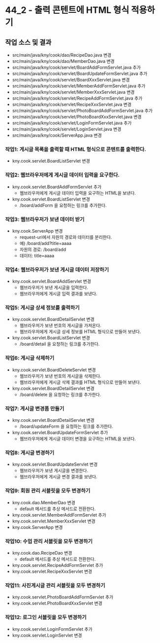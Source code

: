 # 44_2 - 출력 콘텐트에 HTML 형식 적용하기


## 작업 소스 및 결과

- src/main/java/kny/cook/dao/RecipeDao.java 변경 
- src/main/java/kny/cook/dao/MemberDao.java 변경
- src/main/java/kny/cook/servlet/BoardAddFormServlet.java 추가
- src/main/java/kny/cook/servlet/BoardUpdateFormServlet.java 추가
- src/main/java/kny/cook/servlet/BoardXxxServlet.java 변경
- src/main/java/kny/cook/servlet/MemberAddFormServlet.java 추가
- src/main/java/kny/cook/servlet/MemberXxxServlet.java 변경
- src/main/java/kny/cook/servlet/RecipeAddFormServlet.java 추가
- src/main/java/kny/cook/servlet/RecipeXxxServlet.java 변경
- src/main/java/kny/cook/servlet/PhotoBoardAddFormServlet.java 추가
- src/main/java/kny/cook/servlet/PhotoBoardXxxServlet.java 변경
- src/main/java/kny/cook/servlet/LoginFormServlet.java 추가
- src/main/java/kny/cook/servlet/LoginServlet.java 변경
- src/main/java/kny/cook/ServerApp.java 변경


### 작업1: 게시글 목록을 출력할 때 HTML 형식으로 콘텐트를 출력한다.

- kny.cook.servlet.BoardListServlet 변경

### 작업2: 웹브라우저에게 게시글 데이터 입력을 요구한다.

- kny.cook.servlet.BoardAddFormServlet 추가
  - 웹브라우저에게 게시글 데이터 입력을 요구하는 HTML을 보낸다.
- kny.cook.servlet.BoardListServlet 변경
  - /board/addForm 을 요청하는 링크를 추가한다.


### 작업3: 웹브라우저가 보낸 데이터 받기

- kny.cook.ServerApp 변경
  - request-uri에서 자원의 경로와 데이터를 분리한다.
  - 예) /board/add?title=aaaa
  - 자원의 경로: /board/add
  - 데이터: title=aaaa

### 작업4: 웹브라우저가 보낸 게시글 데이터 저장하기

- kny.cook.servlet.BoardAddServlet 변경
  - 웹브라우저가 보낸 게시글을 입력한다.
  - 웹브라우저에게 게시글 입력 결과를 보낸다.

### 작업5: 게시글 상세 정보를 출력하기

- kny.cook.servlet.BoardDetailServlet 변경
  - 웹브라우저가 보낸 번호의 게시글을 가져온다.
  - 웹브라우저에게 게시글 상세 정보를 HTML 형식으로 만들어 보낸다.
- kny.cook.servlet.BoardListServlet 변경
  - /board/detail 을 요청하는 링크를 추가한다.  

### 작업6: 게시글 삭제하기

- kny.cook.servlet.BoardDeleteServlet 변경
  - 웹브라우저가 보낸 번호의 게시글을 삭제한다.
  - 웹브라우저에게 게시글 삭제 결과를 HTML 형식으로 만들어 보낸다.
- kny.cook.servlet.BoardDetailServlet 변경
  - /board/delete 을 요청하는 링크를 추가한다.

### 작업7: 게시글 변경폼 만들기

- kny.cook.servlet.BoardDetailServlet 변경
  - /board/updateForm 을 요청하는 링크를 추가한다.
- kny.cook.servlet.BoardUpdateFormServlet 추가
  - 웹브라우저에게 게시글 데이터 변경을 요구하는 HTML을 보낸다.

### 작업8: 게시글 변경하기

- kny.cook.servlet.BoardUpdateServlet 변경
  - 웹브라우저가 보낸 게시글을 변경한다.
  - 웹브라우저에게 게시글 변경 결과를 보낸다.

### 작업9: 회원 관리 서블릿을 모두 변경하기

- kny.cook.dao.MemberDao 변경
  - default 메서드를 추상 메서드로 전환한다.
- kny.cook.servlet.MemberAddFormServlet 추가
- kny.cook.servlet.MemberXxxServlet 변경
- kny.cook.ServerApp 변경

### 작업10: 수업 관리 서블릿을 모두 변경하기

- kny.cook.dao.RecipeDao 변경
  - default 메서드를 추상 메서드로 전환한다.
- kny.cook.servlet.RecipeAddFormServlet 추가
- kny.cook.servlet.RecipeXxxServlet 변경

### 작업11: 사진게시글 관리 서블릿을 모두 변경하기

- kny.cook.servlet.PhotoBoardAddFormServlet 추가
- kny.cook.servlet.PhotoBoardXxxServlet 변경

### 작업12: 로그인 서블릿을 모두 변경하기

- kny.cook.servlet.LoginFormServlet 추가
- kny.cook.servlet.LoginServlet 변경